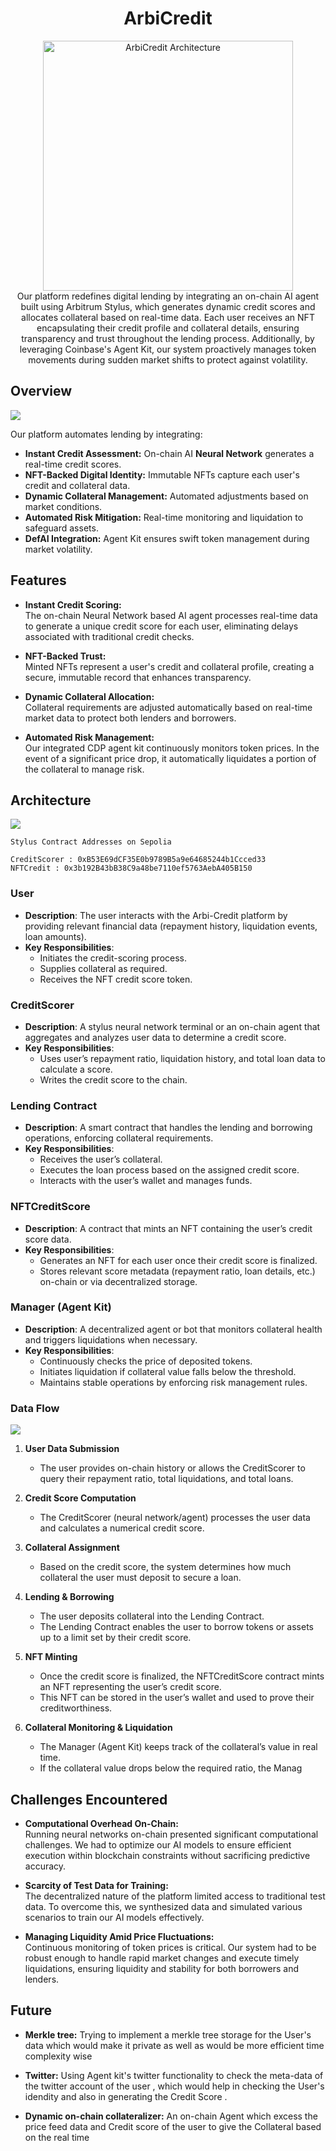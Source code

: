 <div align="center">
  <h1>ArbiCredit</h1>
</div>



<div align="center">
  <img src="./images/2.png" alt="ArbiCredit Architecture" width="400" />
</div>

<div align="center">
  Our platform redefines digital lending by integrating an on-chain AI agent built using Arbitrum Stylus, which generates dynamic credit scores and allocates collateral based on real-time data. Each user receives an NFT encapsulating their credit profile and collateral details, ensuring transparency and trust throughout the lending process. Additionally, by leveraging Coinbase's Agent Kit, our system proactively manages token movements during sudden market shifts to protect against volatility.
</div>


## Overview

<img src='./images/3.png'>

Our platform automates lending by integrating:
- **Instant Credit Assessment:** On-chain AI <b>Neural Network</b> generates a real-time credit scores.
- **NFT-Backed Digital Identity:** Immutable NFTs capture each user's credit and collateral data.
- **Dynamic Collateral Management:** Automated adjustments based on market conditions.
- **Automated Risk Mitigation:** Real-time monitoring and liquidation to safeguard assets.
- **DefAI Integration:** Agent Kit ensures swift token management during market volatility.

## Features

- **Instant Credit Scoring:**  
  The on-chain Neural Network based AI agent processes real-time data to generate a unique credit score for each user, eliminating delays associated with traditional credit checks.

- **NFT-Backed Trust:**  
  Minted NFTs represent a user's credit and collateral profile, creating a secure, immutable record that enhances transparency.

- **Dynamic Collateral Allocation:**  
  Collateral requirements are adjusted automatically based on real-time market data to protect both lenders and borrowers.

- **Automated Risk Management:**  
  Our integrated CDP agent kit continuously monitors token prices. In the event of a significant price drop, it automatically liquidates a portion of the collateral to manage risk.

## Architecture

<img src='./images/6.png'>

``` 
Stylus Contract Addresses on Sepolia

CreditScorer : 0xB53E69dCF35E0b9789B5a9e64685244b1Ccced33  
NFTCredit : 0x3b192B43bB38C9a48be7110ef5763AebA405B150
```

### User
- **Description**: The user interacts with the Arbi-Credit platform by providing relevant financial data (repayment history, liquidation events, loan amounts).
- **Key Responsibilities**:
  - Initiates the credit-scoring process.
  - Supplies collateral as required.
  - Receives the NFT credit score token.

### CreditScorer
- **Description**: A stylus neural network terminal or an on-chain agent that aggregates and analyzes user data to determine a credit score.
- **Key Responsibilities**:
  - Uses user’s repayment ratio, liquidation history, and total loan data to calculate a score.
  - Writes the credit score to the chain.

### Lending Contract
- **Description**: A smart contract that handles the lending and borrowing operations, enforcing collateral requirements.
- **Key Responsibilities**:
  - Receives the user’s collateral.
  - Executes the loan process based on the assigned credit score.
  - Interacts with the user’s wallet and manages funds.

### NFTCreditScore
- **Description**: A contract that mints an NFT containing the user’s credit score data.
- **Key Responsibilities**:
  - Generates an NFT for each user once their credit score is finalized.
  - Stores relevant score metadata (repayment ratio, loan details, etc.) on-chain or via decentralized storage.

### Manager (Agent Kit)
- **Description**: A decentralized agent or bot that monitors collateral health and triggers liquidations when necessary.
- **Key Responsibilities**:
  - Continuously checks the price of deposited tokens.
  - Initiates liquidation if collateral value falls below the threshold.
  - Maintains stable operations by enforcing risk management rules.

### Data Flow

<img src='./images/5.png'>

1. **User Data Submission**  
   - The user provides on-chain history or allows the CreditScorer to query their repayment ratio, total liquidations, and total loans.

2. **Credit Score Computation**  
   - The CreditScorer (neural network/agent) processes the user data and calculates a numerical credit score.

3. **Collateral Assignment**  
   - Based on the credit score, the system determines how much collateral the user must deposit to secure a loan.

4. **Lending & Borrowing**  
   - The user deposits collateral into the Lending Contract.
   - The Lending Contract enables the user to borrow tokens or assets up to a limit set by their credit score.

5. **NFT Minting**  
   - Once the credit score is finalized, the NFTCreditScore contract mints an NFT representing the user’s credit score.
   - This NFT can be stored in the user’s wallet and used to prove their creditworthiness.

6. **Collateral Monitoring & Liquidation**  
   - The Manager (Agent Kit) keeps track of the collateral’s value in real time.
   - If the collateral value drops below the required ratio, the Manag



## Challenges Encountered

- **Computational Overhead On-Chain:**  
  Running neural networks on-chain presented significant computational challenges. We had to optimize our AI models to ensure efficient execution within blockchain constraints without sacrificing predictive accuracy.

- **Scarcity of Test Data for Training:**  
  The decentralized nature of the platform limited access to traditional test data. To overcome this, we synthesized data and simulated various scenarios to train our AI models effectively.

- **Managing Liquidity Amid Price Fluctuations:**  
  Continuous monitoring of token prices is critical. Our system had to be robust enough to handle rapid market changes and execute timely liquidations, ensuring liquidity and stability for both borrowers and lenders.


## Future 

- **Merkle tree:**
  Trying to implement a merkle tree storage for the User's data which would make it private as well as would 
  be more efficient time complexity wise 

- **Twitter:** 
  Using Agent kit's twitter functionality to check the meta-data of the twitter account of the user , which would help in checking the User's idendity and also in generating the Credit Score . 

- **Dynamic on-chain collateralizer:**
  An on-chain Agent which excess the price feed data and Credit score of the user to give the Collateral based on the real time 
